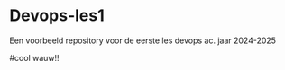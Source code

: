 # Devops-les1
Een voorbeeld repository voor de eerste les devops ac. jaar 2024-2025
 
 #cool
 wauw!!